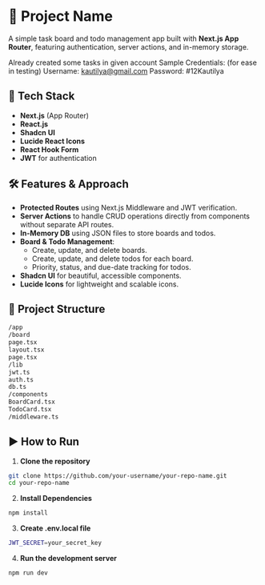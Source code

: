 # 📌 Project Name
A simple task board and todo management app built with **Next.js App Router**, featuring authentication, server actions, and in-memory storage.

Already created some tasks in given account
Sample Credentials: (for ease in testing)
Username: kautilya@gmail.com
Password: #12Kautilya

## 🚀 Tech Stack
- **Next.js** (App Router)
- **React.js**
- **Shadcn UI**
- **Lucide React Icons**
- **React Hook Form**
- **JWT** for authentication

## 🛠️ Features & Approach
- **Protected Routes** using Next.js Middleware and JWT verification.
- **Server Actions** to handle CRUD operations directly from components without separate API routes.
- **In-Memory DB** using JSON files to store boards and todos.
- **Board & Todo Management**:
  - Create, update, and delete boards.
  - Create, update, and delete todos for each board.
  - Priority, status, and due-date tracking for todos.
- **Shadcn UI** for beautiful, accessible components.
- **Lucide Icons** for lightweight and scalable icons.

## 📂 Project Structure
```bash
/app
/board
page.tsx
layout.tsx
page.tsx
/lib
jwt.ts
auth.ts
db.ts
/components
BoardCard.tsx
TodoCard.tsx
/middleware.ts
```


## ▶️ How to Run
1. **Clone the repository**
  ```bash
  git clone https://github.com/your-username/your-repo-name.git
  cd your-repo-name
  ```
2. **Install Dependencies**
  ```bash
  npm install
  ```
3. **Create .env.local file**
  ```bash
  JWT_SECRET=your_secret_key

  ```
4. **Run the development server**
  ```bash
  npm run dev
  ```
